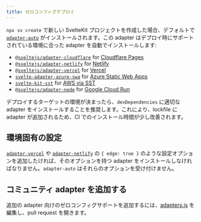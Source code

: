 ```yaml
---
title: ゼロコンフィグデプロイ
---
```


`npx sv create` で新しい SvelteKit プロジェクトを作成した場合、デフォルトで [`adapter-auto`](https://github.com/sveltejs/kit/tree/main/packages/adapter-auto) がインストールされます。この adapter はデプロイ時にサポートされている環境に合った adapter を自動でインストールします:

- [`@sveltejs/adapter-cloudflare`](adapter-cloudflare) for [Cloudflare Pages](https://developers.cloudflare.com/pages/)
- [`@sveltejs/adapter-netlify`](adapter-netlify) for [Netlify](https://netlify.com/)
- [`@sveltejs/adapter-vercel`](adapter-vercel) for [Vercel](https://vercel.com/)
- [`svelte-adapter-azure-swa`](https://github.com/geoffrich/svelte-adapter-azure-swa) for [Azure Static Web Apps](https://docs.microsoft.com/en-us/azure/static-web-apps/)
- [`svelte-kit-sst`](https://github.com/sst/sst/tree/master/packages/svelte-kit-sst) for [AWS via SST](https://sst.dev/docs/start/aws/svelte)
- [`@sveltejs/adapter-node`](adapter-node) for [Google Cloud Run](https://cloud.google.com/run)

デプロイするターゲットの環境が決まったら、`devDependencies` に適切な adapter をインストールすることを推奨します。これにより、lockfile に adapter が追加されるため、CI でのインストール時間が少し改善されます。

## 環境固有の設定 <!--Environment-specific-configuration-->

[`adapter-vercel`](adapter-vercel) や [`adapter-netlify`](adapter-netlify) の `{ edge: true }` のような設定オプションを追加したければ、そのオプションを持つ adapter をインストールしなければなりません。`adapter-auto` はそれらのオプションを受け付けません。

## コミュニティ adapter を追加する <!--Adding-community-adapters-->

追加の adapter 向けのゼロコンフィグサポートを追加するには、[adapters.js](https://github.com/sveltejs/kit/blob/main/packages/adapter-auto/adapters.js) を編集し、pull request を開きます。
